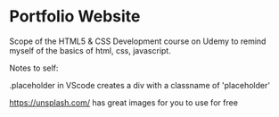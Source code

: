 # Portfolio Website

Scope of the HTML5 & CSS Development course on Udemy to remind myself of the basics of html, css, javascript.


Notes to self: 

.placeholder in VScode creates a div with a classname of 'placeholder'

https://unsplash.com/ has great images for you to use for free